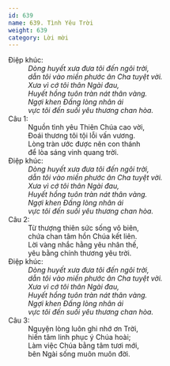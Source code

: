 ```yaml
---
id: 639
name: 639. Tình Yêu Trời
weight: 639
category: Lời mời
---
```

<dl><dt>Điệp khúc:</dt><dd data-chorus="1"><em>Dòng huyết xưa đưa tôi đến ngôi trời, <br/>dẫn tôi vào miền phước ân Cha tuyệt vời. <br/>Xưa vì cớ tôi thân Ngài đau, <br/>Huyết hồng tuôn tràn nát thân vàng. <br/>Ngợi khen Ðấng lòng nhân ái <br/>vực tôi đến suối yêu thương chan hòa. </em></dd><dt>Câu 1:</dt><dd data-verse="1">Nguồn tình yêu Thiên Chúa cao vời, <br/>Ðoái thương tôi tội lỗi vấn vương. <br/>Lòng tràn ước được nên con thánh <br/>để lòa sáng vinh quang trời. </dd><dt>Điệp khúc:</dt><dd data-chorus="1"><em>Dòng huyết xưa đưa tôi đến ngôi trời, <br/>dẫn tôi vào miền phước ân Cha tuyệt vời. <br/>Xưa vì cớ tôi thân Ngài đau, <br/>Huyết hồng tuôn tràn nát thân vàng. <br/>Ngợi khen Ðấng lòng nhân ái <br/>vực tôi đến suối yêu thương chan hòa. </em></dd><dt>Câu 2:</dt><dd data-verse="2">Từ thượng thiên sức sống vô biên, <br/>chứa chan tâm hồn Chúa kết liên. <br/>Lời vàng nhắc hằng yêu nhân thế, <br/>yêu bằng chính thương yêu trời. </dd><dt>Điệp khúc:</dt><dd data-chorus="1"><em>Dòng huyết xưa đưa tôi đến ngôi trời, <br/>dẫn tôi vào miền phước ân Cha tuyệt vời. <br/>Xưa vì cớ tôi thân Ngài đau, <br/>Huyết hồng tuôn tràn nát thân vàng. <br/>Ngợi khen Ðấng lòng nhân ái <br/>vực tôi đến suối yêu thương chan hòa. </em></dd><dt>Câu 3:</dt><dd data-verse="3">Nguyện lòng luôn ghi nhớ ơn Trời, <br/>hiến tâm linh phục ý Chúa hoài; <br/>Làm việc Chúa bằng tâm tươi mới, <br/>bên Ngài sống muôn muôn đời. </dd></dl>
